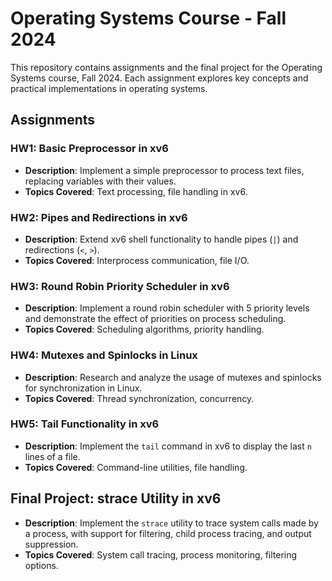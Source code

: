 # Operating Systems Course - Fall 2024

This repository contains assignments and the final project for the Operating Systems course, Fall 2024. Each assignment explores key concepts and practical implementations in operating systems.

## Assignments

### HW1: Basic Preprocessor in xv6
- **Description**: Implement a simple preprocessor to process text files, replacing variables with their values.
- **Topics Covered**: Text processing, file handling in xv6.

### HW2: Pipes and Redirections in xv6
- **Description**: Extend xv6 shell functionality to handle pipes (`|`) and redirections (`<`, `>`).
- **Topics Covered**: Interprocess communication, file I/O.

### HW3: Round Robin Priority Scheduler in xv6
- **Description**: Implement a round robin scheduler with 5 priority levels and demonstrate the effect of priorities on process scheduling.
- **Topics Covered**: Scheduling algorithms, priority handling.

### HW4: Mutexes and Spinlocks in Linux
- **Description**: Research and analyze the usage of mutexes and spinlocks for synchronization in Linux.
- **Topics Covered**: Thread synchronization, concurrency.

### HW5: Tail Functionality in xv6
- **Description**: Implement the `tail` command in xv6 to display the last `n` lines of a file.
- **Topics Covered**: Command-line utilities, file handling.

## Final Project: strace Utility in xv6
- **Description**: Implement the `strace` utility to trace system calls made by a process, with support for filtering, child process tracing, and output suppression.
- **Topics Covered**: System call tracing, process monitoring, filtering options.



